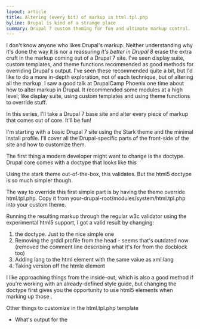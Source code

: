 ```yaml
---
layout: article
title: Altering (every bit) of markup in html.tpl.php
byline: Drupal is kind of a strange place
summary: Drupal 7 custom theming for fun and ultimate markup control.
---
```


I don't know anyone who likes Drupal's markup. Neither understanding why it's done the way it is nor a reassuring *it's better in Drupal 8* erase the extra cruft in the markup coming out of a Drupal 7 site. I've seen display suite, custom templates, and theme functions recommended as good methods for overriding Drupal's output. I've seen these recommended quite a bit, but I'd like to do a more in-depth exploration, not of each technique, but of altering all the markup. I saw a good talk at DrupalCamp Phoenix one time about how to alter markup in Drupal. It recommended some modules at a high level; like display suite, using custom templates and using theme functions to override stuff.

In this series, I'll take a Drupal 7 base site and alter every piece of markup that comes out of core. It'll be fun!

I'm starting with a basic Drupal 7 site using the Stark theme and the minimal install profile. I'll cover all the Drupal-specific parts of the front-side of the site and how to customize them.

The first thing a modern developer might want to change is the doctype. Drupal core comes with a doctype that looks like this

<!DOCTYPE html PUBLIC "-//W3C//DTD XHTML+RDFa 1.0//EN"
  "http://www.w3.org/MarkUp/DTD/xhtml-rdfa-1.dtd">
  
Using the stark theme out-of-the-box, this validates. But the html5 doctype is so much simpler though.

<!DOCTYPE html>

The way to override this first simple part is by having the theme override html.tpl.php. Copy it from your-drupal-root/modules/system/html.tpl.php into your custom theme.

Running the resulting markup through the regular w3c validator using the experimental html5 support, I got a valid result by changing:

1. the doctype. Just to the nice simple one
2. Removing the grddl profile from the head - seems that's outdated now (removed the comment line describing what it's for from the docblock too)
3. Adding lang to the html element with the same value as xml:lang
4. Taking version off the htmle element

I like approaching things from the inside-out, which is also a good method if you're working with an already-defined style guide, but changing the doctype first gives you the opportunity to use html5 elements when marking up those .

Other things to customize in the html.tpl.php template

* What's output for the <title> element ($head_title, which includes the site name, title and slogan)
* The markup for the "Skip to main content" link. This link is hidden until focused, and it sends to user to #main-content which is part of page.tpl.php. The styling for the link is controlled by system.base.css, so if you remove that stylesheet, don't forget to style the skiplink

(official doc page)[https://api.drupal.org/api/drupal/modules%21system%21html.tpl.php/7]
implement template_preprocess_html to change what's available here.

Another thing that could be altered in the template preprocess function are what body classes are output to the page. Sometimes Drupal themers use the class on the body element to scope styling to a page, or section. The Zen theme provides additional classes that identify a page and section, by including a template_preprocess_html

Normal classes output: html front logged-in one-sidebar sidebar-first page-node admin-menu plus there are more for the node type (if you're on a node) and for all the theme suggestions. So instead of making an individual tpl.php file to theme a page, modifications to the styling could still be made with CSS.

Modules add to the list of classes as well; for example, admin-menu is used by the admin menu module to add some visual space to the top of the page so the menu doesn't obscure the content. Using template preprocess, extra classes you don't want to use can be stripped while still allowing contribs to add the ones they need. 


THEMENAME_preprocess_html {
  // Classes for body element. Allows advanced theming based on context
  // (home page, node of certain type, etc.)
  if (!$variables['is_front']) {
    // Add unique class for each page.
    $path = drupal_get_path_alias($_GET['q']);
    // Add unique class for each website section.
    list($section, ) = explode('/', $path, 2);
    $arg = explode('/', $_GET['q']);
    if ($arg[0] == 'node' && isset($arg[1])) {
      if ($arg[1] == 'add') {
        $section = 'node-add';
      }
      elseif (isset($arg[2]) && is_numeric($arg[1]) && ($arg[2] == 'edit' || $arg[2] == 'delete')) {
        $section = 'node-' . $arg[2];
      }
    }
    $variables['classes_array'][] = drupal_html_class('section-' . $section);
  }
}
//from zen

